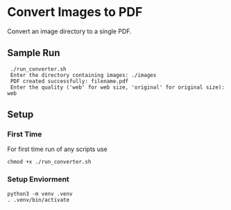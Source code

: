 # Convert Images to PDF

Convert an image directory to a single PDF.

## Sample Run

```
 ./run_converter.sh 
 Enter the directory containing images: ./images
 PDF created successfully: filename.pdf
 Enter the quality ('web' for web size, 'original' for original size): web
 ```

## Setup

### First Time

For first time run of any scripts use

```
chmod +x ./run_converter.sh
```

### Setup Enviorment

```
python3 -m venv .venv
. .venv/bin/activate
```